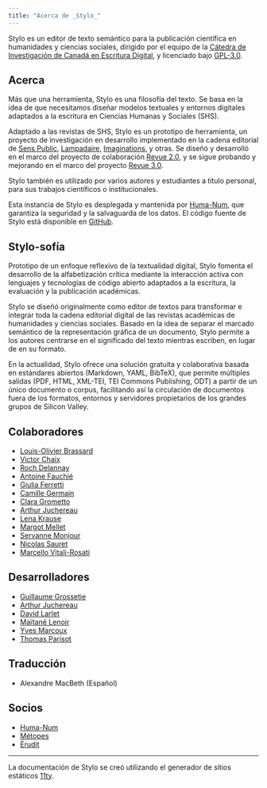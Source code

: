 ```yaml
---
title: "Acerca de _Stylo_"
---
```


Stylo es un editor de texto semántico para la publicación científica en humanidades y ciencias sociales, dirigido por el equipo de la [Cátedra de Investigación de Canadá en Escritura Digital](https://www.ecrituresnumeriques.ca/fr), y licenciado bajo [GPL-3.0](https://github.com/EcrituresNumeriques/stylo/blob/master/LICENSE).

## Acerca 

Más que una herramienta, Stylo es una filosofía del texto. Se basa en la idea de que necesitamos diseñar modelos textuales y entornos digitales adaptados a la escritura en Ciencias Humanas y Sociales (SHS). 

Adaptado a las revistas de SHS, Stylo es un prototipo de herramienta, un proyecto de investigación en desarrollo implementado en la cadena editorial de [Sens Public](https://sens-public.org/), [Lampadaire](https://lampadaire.ca/), [Imaginations](https://imaginationsjournal.ca/index.php/imaginations), y otras. Se diseñó y desarrolló en el marco del proyecto de colaboración [Revue 2.0](http://revue20.org/), y se sigue probando y mejorando en el marco del proyecto [Revue 3.0](https://revue30.org/en). 

Stylo también es utilizado por varios autores y estudiantes a título personal, para sus trabajos científicos o institucionales. 

Esta instancia de Stylo es desplegada y mantenida por [Huma-Num](https://www.huma-num.fr/), que garantiza la seguridad y la salvaguarda de los datos. El código fuente de Stylo está disponible en [GitHub](https://github.com/EcrituresNumeriques/stylo/).

## Stylo-sofía

Prototipo de un enfoque reflexivo de la textualidad digital, Stylo fomenta el desarrollo de la alfabetización crítica mediante la interacción activa con lenguajes y tecnologías de código abierto adaptados a la escritura, la evaluación y la publicación académicas.

Stylo se diseñó originalmente como editor de textos para transformar e integrar toda la cadena editorial digital de las revistas académicas de humanidades y ciencias sociales. Basado en la idea de separar el marcado semántico de la representación gráfica de un documento, Stylo permite a los autores centrarse en el significado del texto mientras escriben, en lugar de en su formato.

En la actualidad, Stylo ofrece una solución gratuita y colaborativa basada en estándares abiertos (Markdown, YAML, BibTeX), que permite múltiples salidas (PDF, HTML, XML-TEI, TEI Commons Publishing, ODT) a partir de un único documento o corpus, facilitando así la circulación de documentos fuera de los formatos, entornos y servidores propietarios de los grandes grupos de Silicon Valley.

## Colaboradores 

- [Louis-Olivier Brassard](https://www.ecrituresnumeriques.ca/fr/personnes/louis-olivier-brassard)
- [Victor Chaix](https://www.ecrituresnumeriques.ca/fr/personnes/victor-chaix)
- [Roch Delannay](https://www.ecrituresnumeriques.ca/fr/personnes/roch-delannay)
- [Antoine Fauchié](https://www.ecrituresnumeriques.ca/fr/personnes/antoine-fauchie)
- [Giulia Ferretti](https://www.ecrituresnumeriques.ca/fr/personnes/giulia-ferretti)
- [Camille Germain](https://www.ecrituresnumeriques.ca/fr/personnes/camille-germain)
- [Clara Grometto](https://www.ecrituresnumeriques.ca/fr/personnes/clara-grometto)
- [Arthur Juchereau](https://www.ecrituresnumeriques.ca/fr/personnes/arthur-juchereau)
- [Lena Krause](https://www.ecrituresnumeriques.ca/fr/personnes/lena-krause)
- [Margot Mellet](https://www.ecrituresnumeriques.ca/fr/personnes/margot-mellet)
- [Servanne Monjour](https://www.ecrituresnumeriques.ca/fr/personnes/servanne-monjour)
- [Nicolas Sauret](https://www.ecrituresnumeriques.ca/fr/personnes/nicolas-sauret)
- [Marcello Vitali-Rosati](https://www.ecrituresnumeriques.ca/fr/personnes/marcello-vitali-rosati)

## Desarrolladores

- [Guillaume Grossetie](https://github.com/ggrossetie)
- [Arthur Juchereau](https://www.ecrituresnumeriques.ca/fr/personnes/arthur-juchereau)
- [David Larlet](http://larlet.com/)
- [Maïtané Lenoir](https://maiwann.net/qui_suis_je)
- [Yves Marcoux](https://recherche.umontreal.ca/fr/nos-equipes-de-recherche/repertoire-des-professeurs/chercheur/is/in14146/)
- [Thomas Parisot](https://xn--dtour-bsa.studio/)

## Traducción

- Alexandre MacBeth (Español)

## Socios

- [Huma-Num](https://www.huma-num.fr/)
- [Métopes](http://www.metopes.fr/)
- [Érudit](http://erudit.org/)

---

La documentación de Stylo se creó utilizando el generador de sitios estáticos [11ty](https://www.11ty.dev/).
